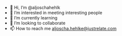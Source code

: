 - 👋 Hi, I’m @aljoschahehlk
- 👀 I’m interested in meeting interesting people
- 🌱 I’m currently learning
- 💞️ I’m looking to collaborate
- 📫 How to reach me aljoscha.hehlke@justrelate.com

<!---
aljoschahehlk/aljoschahehlk is a ✨ special ✨ repository because its `README.md` (this file) appears on your GitHub profile.
You can click the Preview link to take a look at your changes.
--->
